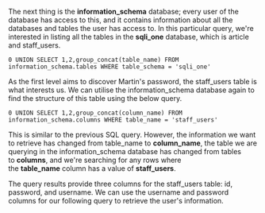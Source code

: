The next thing is the **information_schema** database; every user of the database has access to this, and it contains information about all the databases and tables the user has access to. In this particular query, we're interested in listing all the tables in the **sqli_one** database, which is article and staff_users.

`0 UNION SELECT 1,2,group_concat(table_name) FROM information_schema.tables WHERE table_schema = 'sqli_one'`

As the first level aims to discover Martin's password, the staff_users table is what interests us. We can utilise the information_schema database again to find the structure of this table using the below query.

  

`0 UNION SELECT 1,2,group_concat(column_name) FROM information_schema.columns WHERE table_name = 'staff_users'`

  

This is similar to the previous SQL query. However, the information we want to retrieve has changed from table_name to **column_name**, the table we are querying in the information_schema database has changed from tables to **columns**, and we're searching for any rows where the **table_name** column has a value of **staff_users**.

The query results provide three columns for the staff_users table: id, password, and username. We can use the username and password columns for our following query to retrieve the user's information.